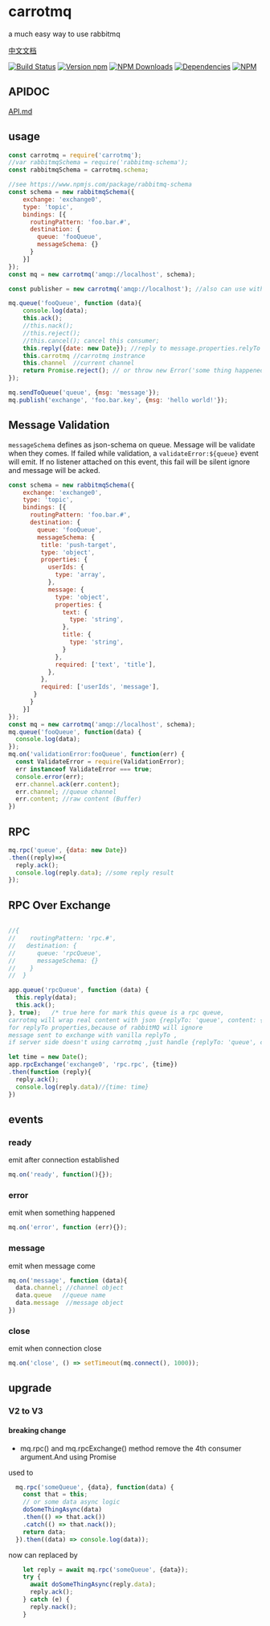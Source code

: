 # carrotmq
a much easy way to use rabbitmq

[中文文档](https://blog.bangbang93.com/2016/03/29/carrotmq%e4%b8%ad%e6%96%87%e6%96%87%e6%a1%a3.moe)

[![Build Status](https://travis-ci.org/bangbang93/carrotmq.svg?branch=master)](https://travis-ci.org/bangbang93/carrotmq)
[![Version npm](https://img.shields.io/npm/v/carrotmq.svg?style=flat-square)](https://www.npmjs.com/package/carrotmq)
[![NPM Downloads](https://img.shields.io/npm/dm/carrotmq.svg?style=flat-square)](https://www.npmjs.com/package/carrotmq)
[![Dependencies](https://img.shields.io/david/bangbang93/carrotmq.svg?style=flat-square)](https://david-dm.org/bangbang93/carrotmq)
[![NPM](https://nodei.co/npm/carrotmq.png?downloads=true&downloadRank=true)](https://nodei.co/npm/carrotmq/)

## APIDOC

[API.md](API.md)

## usage
```javascript
const carrotmq = require('carrotmq');
//var rabbitmqSchema = require('rabbitmq-schema');
const rabbitmqSchema = carrotmq.schema;

//see https://www.npmjs.com/package/rabbitmq-schema
const schema = new rabbitmqSchema({
    exchange: 'exchange0',
    type: 'topic',
    bindings: [{
      routingPattern: 'foo.bar.#',
      destination: {
        queue: 'fooQueue',
        messageSchema: {}
      }
    }]
});
const mq = new carrotmq('amqp://localhost', schema);

const publisher = new carrotmq('amqp://localhost'); //also can use without schema

mq.queue('fooQueue', function (data){
    console.log(data);
    this.ack();
    //this.nack();
    //this.reject();
    //this.cancel(); cancel this consumer;
    this.reply({date: new Date}); //reply to message.properties.relyTo
    this.carrotmq //carrotmq instrance
    this.channel  //current channel
    return Promise.reject(); // or throw new Error('some thing happened') will execute `this.reject()` if this message hadn't been ack
});

mq.sendToQueue('queue', {msg: 'message'});
mq.publish('exchange', 'foo.bar.key', {msg: 'hello world!'});
```

## Message Validation
`messageSchema` defines as json-schema on queue. Message will be validate when they comes.
If failed while validation, a `validateError:${queue}` event will emit.
If no listener attached on this event, this fail will be silent ignore and message will be acked.
```js
const schema = new rabbitmqSchema({
    exchange: 'exchange0',
    type: 'topic',
    bindings: [{
      routingPattern: 'foo.bar.#',
      destination: {
        queue: 'fooQueue',
        messageSchema: {
         title: 'push-target',
         type: 'object',
         properties: {
           userIds: {
             type: 'array',
           },
           message: {
             type: 'object',
             properties: {
               text: {
                 type: 'string',
               },
               title: {
                 type: 'string',
               }
             },
             required: ['text', 'title'],
           },
         },
         required: ['userIds', 'message'],
       }
      }
    }]
});
const mq = new carrotmq('amqp://localhost', schema);
mq.queue('fooQueue', function(data) {
  console.log(data);
});
mq.on('validationError:fooQueue', function(err) {
  const ValidateError = require(ValidationError);
  err instanceof ValidateError === true;
  console.error(err);
  err.channel.ack(err.content);
  err.channel; //queue channel
  err.content; //raw content (Buffer)
})
```

## RPC
```javascript
mq.rpc('queue', {data: new Date})
.then((reply)=>{
  reply.ack();
  console.log(reply.data); //some reply result
});
```

## RPC Over Exchange
```javascript

//{
//    routingPattern: 'rpc.#',
//   destination: {
//      queue: 'rpcQueue',
//      messageSchema: {}
//    }
//  }

app.queue('rpcQueue', function (data) {
  this.reply(data);
  this.ack();
}, true);   /* true here for mark this queue is a rpc queue,
carrotmq will wrap real content with json {replyTo: 'queue', content: {buffer}}
for replyTo properties,because of rabbitMQ will ignore
message sent to exchange with vanilla replyTo ,
if server side doesn't using carrotmq ,just handle {replyTo: 'queue', content: {buffer}}*/

let time = new Date();
app.rpcExchange('exchange0', 'rpc.rpc', {time})
.then(function (reply){
  reply.ack();
  console.log(reply.data)//{time: time}
})
```

## events
### ready
emit after connection established
```javascript
mq.on('ready', function(){});
```

### error
emit when something happened
```javascript
mq.on('error', function (err){});
```

### message
emit when message come
```javascript
mq.on('message', function (data){
  data.channel; //channel object
  data.queue   //queue name
  data.message  //message object
})
```

### close
emit when connection close
```js
mq.on('close', () => setTimeout(mq.connect(), 1000));
```

## upgrade
### V2 to V3
#### breaking change
  - mq.rpc() and mq.rpcExchange() method remove the 4th consumer argument.And using Promise
  
  used to
  ```js
    mq.rpc('someQueue', {data}, function(data) {
      const that = this;
      // or some data async logic
      doSomeThingAsync(data)
      .then(() => that.ack())
      .catch(() => that.nack());
      return data;
    }).then((data) => console.log(data));
```
now can replaced by
```js
    let reply = await mq.rpc('someQueue', {data});
    try {
      await doSomeThingAsync(reply.data);
      reply.ack();
    } catch (e) {
      reply.nack();
    }
```
